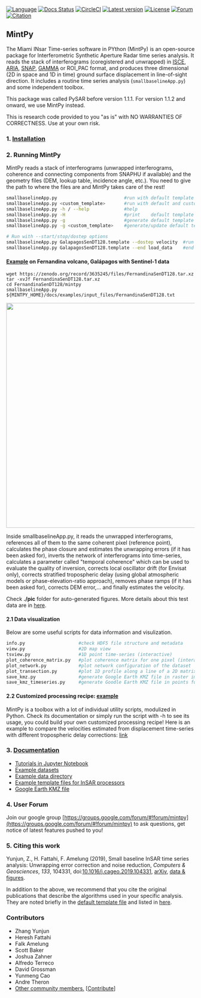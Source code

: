 [![Language](https://img.shields.io/badge/python-3.5%2B-blue.svg)](https://www.python.org/)
[![Docs Status](https://readthedocs.org/projects/mintpy/badge/?version=latest)](https://mintpy.readthedocs.io/?badge=latest)
[![CircleCI](https://img.shields.io/circleci/build/github/insarlab/MintPy.svg?color=green&logo=circleci)](https://circleci.com/gh/insarlab/MintPy)
[![Latest version](https://img.shields.io/badge/latest%20version-v1.2.1-yellowgreen.svg)](https://github.com/insarlab/MintPy/releases)
[![License](https://img.shields.io/badge/license-GPLv3-yellow.svg)](https://github.com/insarlab/MintPy/blob/master/LICENSE)
[![Forum](https://img.shields.io/badge/forum-Google%20Group-orange.svg)](https://groups.google.com/forum/#!forum/mintpy)
[![Citation](https://img.shields.io/badge/doi-10.1016%2Fj.cageo.2019.104331-blue)](https://doi.org/10.1016/j.cageo.2019.104331)

## MintPy ##

The Miami INsar Time-series software in PYthon (MintPy) is an open-source package for Interferometric Synthetic Aperture Radar time series analysis. It reads the stack of interferograms (coregistered and unwrapped) in [ISCE](https://github.com/isce-framework/isce2), [ARIA](https://github.com/aria-tools/ARIA-tools), [SNAP](http://step.esa.int/), [GAMMA](https://www.gamma-rs.ch/no_cache/software.html) or ROI_PAC format, and produces three dimensional (2D in space and 1D in time) ground surface displacement in line-of-sight direction. It includes a routine time series analysis (`smallbaselineApp.py`) and some independent toolbox.

This package was called PySAR before version 1.1.1. For version 1.1.2 and onward, we use MintPy instead. 

This is research code provided to you "as is" with NO WARRANTIES OF CORRECTNESS. Use at your own risk.

### 1. [Installation](./installation.md) ###

### 2. Running MintPy ###

MintPy reads a stack of interferograms (unwrapped interferograms, coherence and connecting components from SNAPHU if available) and the geometry files (DEM, lookup table, incidence angle, etc.). You need to give the path to where the files are and MintPy takes care of the rest!

```bash
smallbaselineApp.py                         #run with default template 'smallbaselineApp.cfg'
smallbaselineApp.py <custom_template>       #run with default and custom templates
smallbaselineApp.py -h / --help             #help
smallbaselineApp.py -H                      #print    default template options
smallbaselineApp.py -g                      #generate default template if it does not exist
smallbaselineApp.py -g <custom_template>    #generate/update default template based on custom template

# Run with --start/stop/dostep options
smallbaselineApp.py GalapagosSenDT128.template --dostep velocity  #run at step 'velocity' only
smallbaselineApp.py GalapagosSenDT128.template --end load_data    #end after step 'load_data'
```

#### [Example](./demo_dataset.md) on Fernandina volcano, Galápagos with Sentinel-1 data ####

```
wget https://zenodo.org/record/3635245/files/FernandinaSenDT128.tar.xz
tar -xvJf FernandinaSenDT128.tar.xz
cd FernandinaSenDT128/mintpy
smallbaselineApp.py ${MINTPY_HOME}/docs/examples/input_files/FernandinaSenDT128.txt
```

<p align="left">
  <img width="600" src="https://yunjunzhang.files.wordpress.com/2019/06/fernandinasendt128_poi.jpg">
</p>

Inside smallbaselineApp.py, it reads the unwrapped interferograms, references all of them to the same coherent pixel (reference point), calculates the phase closure and estimates the unwrapping errors (if it has been asked for), inverts the network of interferograms into time-series, calculates a parameter called "temporal coherence" which can be used to evaluate the quality of inversion, corrects local oscillator drift (for Envisat only), corrects stratified tropospheric delay (using global atmospheric models or phase-elevation-ratio approach), removes phase ramps (if it has been asked for), corrects DEM error,... and finally estimates the velocity.

Check **./pic** folder for auto-generated figures. More details about this test data are in [here](./demo_dataset.md).

#### 2.1 Data visualization ####

Below are some useful scripts for data information and visulization.

```bash
info.py                    #check HDF5 file structure and metadata
view.py                    #2D map view
tsview.py                  #1D point time-series (interactive)   
plot_coherence_matrix.py   #plot coherence matrix for one pixel (interactive)
plot_network.py            #plot network configuration of the dataset    
plot_transection.py        #plot 1D profile along a line of a 2D matrix (interactive)
save_kmz.py                #generate Google Earth KMZ file in raster image
save_kmz_timeseries.py     #generate Goodle Earth KMZ file in points for time-series (interactive)
```

#### 2.2 Customized processing recipe: [example](https://github.com/insarlab/MintPy/blob/master/sh/compare_velocity_with_diff_tropo.sh) ####

MintPy is a toolbox with a lot of individual utility scripts, modulized in Python. Check its documentation or simply run the script with -h to see its usage, you could build your own customized processing recipe! Here is an example to compare the velocities estimated from displacement time-series with different tropospheric delay corrections: [link](https://github.com/insarlab/MintPy/blob/master/sh/compare_velocity_with_diff_tropo.sh)

### 3. [Documentation](https://mintpy.readthedocs.io/) ###

+ [Tutorials in Jupyter Notebook](https://github.com/insarlab/MintPy-tutorial)
+ [Example datasets](./example_dataset.md)
+ [Example data directory](./dir_structure.md)
+ [Example template files for InSAR processors](./examples/input_files/README.md)
+ [Google Earth KMZ file](./google_earth.md)

### 4. User Forum ###

Join our google group [https://groups.google.com/forum/#!forum/mintpy](https://groups.google.com/forum/#!forum/mintpy) to ask questions, get notice of latest features pushed to you!

### 5. Citing this work ###

Yunjun, Z., H. Fattahi, F. Amelung (2019), Small baseline InSAR time series analysis: Unwrapping error correction and noise reduction, _Computers & Geosciences_, _133_, 104331, doi:[10.1016/j.cageo.2019.104331](https://doi.org/10.1016/j.cageo.2019.104331), [arXiv](https://eartharxiv.org/9sz6m/), [data & figures](https://github.com/geodesymiami/Yunjun_et_al-2019-MintPy).

In addition to the above, we recommend that you cite the original publications that describe the algorithms used in your specific analysis. They are noted briefly in the [default template file](../mintpy/defaults/smallbaselineApp.cfg) and listed in [here](./references.md).

### Contributors ###

* Zhang Yunjun
* Heresh Fattahi
* Falk Amelung
* Scott Baker
* Joshua Zahner
* Alfredo Terreco
* David Grossman
* Yunmeng Cao
* Andre Theron
* [Other community members.](https://github.com/insarlab/MintPy/graphs/contributors) [[Contribute](./CONTRIBUTING.md)]
